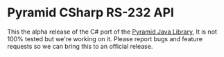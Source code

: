 Pyramid CSharp RS-232 API
=========================

This the alpha release of the C# port of the <a href='https://github.com/PyramidTechnologies/Java-API-Source'>Pyramid Java Library</a>,
It is not 100% tested but we're working on it. Please report bugs and feature requests so we can bring this to an official release.



